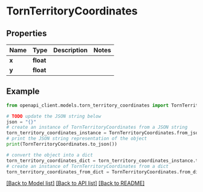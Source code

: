 # TornTerritoryCoordinates


## Properties

Name | Type | Description | Notes
------------ | ------------- | ------------- | -------------
**x** | **float** |  | 
**y** | **float** |  | 

## Example

```python
from openapi_client.models.torn_territory_coordinates import TornTerritoryCoordinates

# TODO update the JSON string below
json = "{}"
# create an instance of TornTerritoryCoordinates from a JSON string
torn_territory_coordinates_instance = TornTerritoryCoordinates.from_json(json)
# print the JSON string representation of the object
print(TornTerritoryCoordinates.to_json())

# convert the object into a dict
torn_territory_coordinates_dict = torn_territory_coordinates_instance.to_dict()
# create an instance of TornTerritoryCoordinates from a dict
torn_territory_coordinates_from_dict = TornTerritoryCoordinates.from_dict(torn_territory_coordinates_dict)
```
[[Back to Model list]](../README.md#documentation-for-models) [[Back to API list]](../README.md#documentation-for-api-endpoints) [[Back to README]](../README.md)


